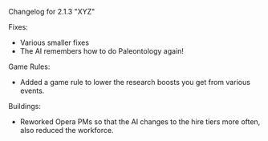 Changelog for 2.1.3 "XYZ"

Fixes:
- Various smaller fixes
- The AI remembers how to do Paleontology again!

Game Rules:
- Added a game rule to lower the research boosts you get from various events.

Buildings:
- Reworked Opera PMs so that the AI changes to the hire tiers more often, also reduced the workforce.